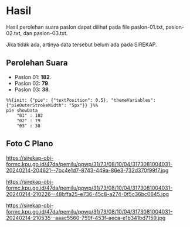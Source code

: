 # Hasil

Hasil perolehan suara paslon dapat dilihat pada file paslon-01.txt, paslon-02.txt, dan paslon-03.txt.

Jika tidak ada, artinya data tersebut belum ada pada SIREKAP.

## Perolehan Suara

 * Paslon 01: **182**.
 * Paslon 02: **79**.
 * Paslon 03: **38**.

```mermaid
%%{init: {"pie": {"textPosition": 0.5}, "themeVariables": {"pieOuterStrokeWidth": "5px"}} }%%
pie showData
    "01" : 182
    "02" : 79
    "03" : 38
```
## Foto C Plano

https://sirekap-obj-formc.kpu.go.id/47da/pemilu/ppwp/31/73/08/10/04/3173081004031-20240214-204621--7bc4e1d7-8743-449a-86e3-732d370f99f7.jpg

https://sirekap-obj-formc.kpu.go.id/47da/pemilu/ppwp/31/73/08/10/04/3173081004031-20240214-210226--48bffa25-e736-45c8-a274-0f5c36bc0645.jpg

https://sirekap-obj-formc.kpu.go.id/47da/pemilu/ppwp/31/73/08/10/04/3173081004031-20240214-210535--aaac5560-759f-453f-aeca-e1b341bd7159.jpg
